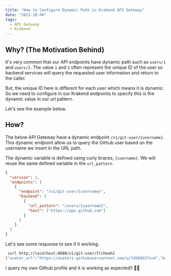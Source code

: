 ```yaml
---
title: "How to Configure Dynamic Path in Krakend API Gateway"
date: "2021-10-04"
tags:
  - API Gateway
  - Krakend
---
```


## Why? (The Motivation Behind)

It's very common that our API endpoints have dynamic path such as `users/1` and `users/2`. The value `1` and `2` often represent the unique ID of the user so backend services will query the requested user information and return to the caller.

But, the unique ID here is different for each user which means it is dynamic. So we need to configure in our Krakend endpoints to specify this is the dynamic value in our url pattern.

Let's see the example below.

## How?

The below API Gateway have a dynamic endpoint `/v1/git-user/{username}`. This dynamic endpoint allow us to query the Github user based on the username we insert in the URL path.

The dynamic variable is defined using curly braces, `{username}`. We will reuse the same defined variable in the `url_pattern`.

```json
{
  "version": 2,
  "endpoints": [
    {
      "endpoint": "/v1/git-user/{username}",
      "backend": [
        {
          "url_pattern": "/users/{username}",
          "host": ["https://api.github.com"]
        }
      ]
    }
  ]
}
```

Let's see some response to see if it working.

```bash
 curl http://localhost:8080/v1/git-user/tlcheah2
{"avatar_url":"https://avatars.githubusercontent.com/u/7456033?v=4","bio":"Javascript Developer. I explain via code and words. \r\nPersonal Mantra: Life is about trying stuff, validating stuff and retry some stuff if it is not working","blog":"https://tekloon.dev","company":"Freelancer","created_at":"2014-05-01T05:44:09Z","email":null,"events_url":"https://api.github.com/users/tlcheah2/events{/privacy}","followers":9,"followers_url":"https://api.github.com/users/tlcheah2/followers","following":0,"following_url":"https://api.github.com/users/tlcheah2/following{/other_user}","gists_url":"https://api.github.com/users/tlcheah2/gists{/gist_id}","gravatar_id":"","hireable":null,"html_url":"https://github.com/tlcheah2","id":7456033,"location":"Kuala Lumpur, Malaysia","login":"tlcheah2","name":"Tek Loon","node_id":"MDQ6VXNlcjc0NTYwMzM=","organizations_url":"https://api.github.com/users/tlcheah2/orgs","public_gists":75,"public_repos":63,"received_events_url":"https://api.github.com/users/tlcheah2/received_events","repos_url":"https://api.github.com/users/tlcheah2/repos","site_admin":false,"starred_url":"https://api.github.com/users/tlcheah2/starred{/owner}{/repo}","subscriptions_url":"https://api.github.com/users/tlcheah2/subscriptions","twitter_username":"TekLoonCheah","type":"User","updated_at":"2021-06-29T02:14:03Z","url":"https://api.github.com/users/tlcheah2"}
```

I query my own Github profile and it is working as expected!! 🎉🎉
